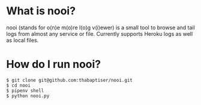 # What is nooi?
nooi (stands for o(n)e m(o)re l(o)g v(i)ewer) is a small tool to browse and tail logs from almost any service or file. Currently supports Heroku logs as well as local files.

# How do I run nooi?
```
$ git clone git@github.com:thabaptiser/nooi.git
$ cd nooi
$ pipenv shell
$ python nooi.py
```
